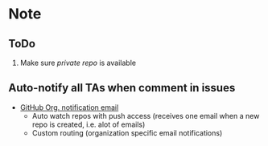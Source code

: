 # Note

## ToDo

1. Make sure *private repo* is available

## Auto-notify all TAs when comment in issues

- [GitHub Org. notification email](https://github.com/settings/notifications)
    - Auto watch repos with push access (receives one email when a new repo is created, i.e. alot of emails)
    - Custom routing (organization specific email notifications)
